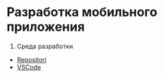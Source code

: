 # Разработка мобильного приложения
1. Среда разработки 
- [Repositori](https://github.com/session)
- [VSCode](https://code.visualstudio.com/)
